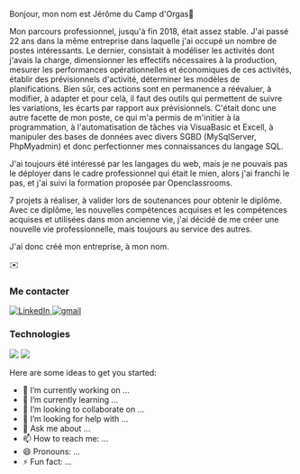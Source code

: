 Bonjour,  mon nom est Jérôme du Camp d'Orgas👋

Mon parcours professionnel, jusqu'à fin 2018, était assez stable. 
J'ai passé 22 ans dans la même entreprise dans laquelle j'ai occupé un nombre de postes intéressants.
Le dernier, consistait à modéliser les activités dont j'avais la charge, dimensionner les effectifs nécessaires  à la production, mesurer 
les performances opérationnelles et économiques de ces activités, établir des prévisionnels d'activité, déterminer les modèles de planifications.
Bien sûr, ces actions sont en permanence a réévaluer, à modifier, à adapter et pour celà, il faut des outils qui permettent de suivre les variations, les écarts par rapport aux prévisionnels. 
C'était donc une autre facette de mon poste, ce qui m'a permis de m'initier à la programmation, à l'automatisation de tâches via VisuaBasic et Excell, à manipuler des bases de données avec divers SGBD (MySqlServer, PhpMyadmin) et donc perfectionner mes connaissances du langage SQL.

J'ai toujours été intéressé par les langages du web, mais je ne pouvais pas le déployer dans le cadre professionnel qui était le mien, alors j'ai franchi le pas, et j'ai suivi la formation proposée par Openclassrooms.

7 projets à réaliser, à valider lors de soutenances pour obtenir le diplôme.
Avec ce diplôme, les nouvelles compétences acquises et les compétences acquises et utilisées dans mon ancienne vie, j'ai décidé de me créer une nouvelle vie professionnelle, mais toujours au service des autres.

J'ai donc créé mon entreprise, à mon nom.

✉️ <h3> Me contacter</h3>
<a href = "https://www.linkedin.com/in/jerome-du-camp-d-orgas-63830689" rel="nofollow">
<img src ="https://camo.githubusercontent.com/b7b7499f1d2dc2b70546dd287eeb9129aed00bf7f822b1863265fb9db32c69a9/68747470733a2f2f696d672e736869656c64732e696f2f62616467652f2d4c696e6b6564496e2d626c75653f6c6f676f3d6c696e6b6564696e" alt="LinkedIn" data-canonical-src="https://img.shields.io/badge/-LinkedIn-blue?logo=linkedin" style="max-width:100%;">
 </a>
 <a href="mailto:ducampdorgasjerome@gmail.com">
    <img src="https://camo.githubusercontent.com/f987d4ca416e32d61f4b92d404cc227d3a75f1d473d778ceeff44f3163a61715/68747470733a2f2f696d672e736869656c64732e696f2f62616467652f2d476d61696c2d626c61636b3f6c6f676f3d676d61696c" alt="gmail" data-canonical-src="https://img.shields.io/badge/-Gmail-black?logo=gmail" style="max-width:100%">
 </a>                                                                           
   
 <g-emoji class="g-emoji" alias="wrench" fallback-src="https://github.githubassets.com/images/icons/emoji/unicode/1f527.png">
 <h3>Technologies</h3>
<p>
<img src="https://camo.githubusercontent.com/20238323aec31ef9ea89ffc9950352a7a3b129e5945d8ab1610f2e5af46122d2/68747470733a2f2f696d672e736869656c64732e696f2f62616467652f2d4a6176615363726970742d626c61636b3f6c6f676f3d6a617661736372697074">
<img
src="https://camo.githubusercontent.com/e85fd98e0f5ce82b82d9a34186bc9d0028c8af29a0d9065b730913e4d8ea5daa/68747470733a2f2f696d672e736869656c64732e696f2f62616467652f2d56697375616c53747564696f436f64652d626c75653f6c6f676f3d76697375616c73747564696f"/>
</p>

Here are some ideas to get you started:

- 🔭 I’m currently working on ...
- 🌱 I’m currently learning ...
- 👯 I’m looking to collaborate on ...
- 🤔 I’m looking for help with ...
- 💬 Ask me about ...
- 📫 How to reach me: ...
- 😄 Pronouns: ...
- ⚡ Fun fact: ...

